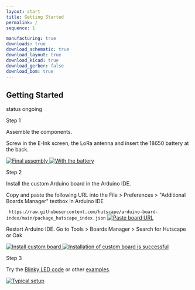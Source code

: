 ```yaml
---
layout: start
title: Getting Started
permalink: /
sequence: 1

manufacturing: true
downloads: true
download_schematic: true
download_layout: true
download_kicad: true
download_gerber: false
download_bom: true
---
```

<section class="section is-small">
  <div class="container">
    <h2 class="title is-1">Getting Started</h2>
    <div class="tags has-addons">
      <span class="tag is-medium is-light">status</span>
      <span class="tag is-medium is-warning">ongoing</span>
    </div>

  <div class="tile is-ancestor">
    <div class="tile is-vertical is-12">
      <div class="tile">
        <div class="tile is-parent">
          <article class="tile is-child notification">
            <p class="title">Step 1</p>
            <p class="subtitle">Assemble the components.</p>
            <p>Screw in the E-Ink screen, the LoRa antenna and insert the 18650 battery at the back.</p>
            <a href="{{site.url}}/images/prototype/front.jpg">
              <img src="{{site.url}}/images/prototype/front.jpg" alt="Final assembly">
            </a>
            <a href="{{site.url}}/images/prototype/back.jpg">
              <img src="{{site.url}}/images/prototype/back.jpg" alt="With the battery">
            </a>
          </article>
        </div>
        <div class="tile is-parent">
          <article class="tile is-child notification">
            <p class="title">Step 2</p>
            <p class="subtitle">Install the custom Arduino board in the Arduino IDE.</p>
            <p>Copy and paste the following URL into the File > Preferences > "Additional Boards Manager" textbox in Arduino IDE</p>
            <code> https://raw.githubusercontent.com/hutscape/arduino-board-index/main/package_hutscape_index.json</code>
            <a href="{{site.url}}/images/examples/paste-board-url.png">
              <img src="{{site.url}}/images/examples/paste-board-url.png" alt="Paste board URL">
            </a>
            <p>Restart Arduino IDE. Go to Tools > Boards Manager > Search for Hutscape or Oak</p>
            <a href="{{site.url}}/images/examples/install-custom-board.png">
              <img src="{{site.url}}/images/examples/install-custom-board.png" alt="Install custom board">
            </a>
            <a href="{{site.url}}/images/examples/custom-board-installed.png">
              <img src="{{site.url}}/images/examples/custom-board-installed.png" alt="Installation of custom board is successful">
            </a>
          </article>
        </div>
        <div class="tile is-parent">
          <article class="tile is-child notification">
            <div class="content">
              <p class="title">Step 3</p>
              <p class="subtitle">Try the <a href="{{site.url}}/examples/hello-world">Blinky LED code</a> or other <a href="{{site.url}}/examples">examples</a>.</p>
              <a href="{{site.url}}/images/examples/eink-prototype.jpg">
                <img src="{{site.url}}/images/examples/eink-prototype.jpg" alt="Typical setup">
              </a>
            </div>
          </article>
        </div>
      </div>
    </div>
  </div>
  </div>
</section>
